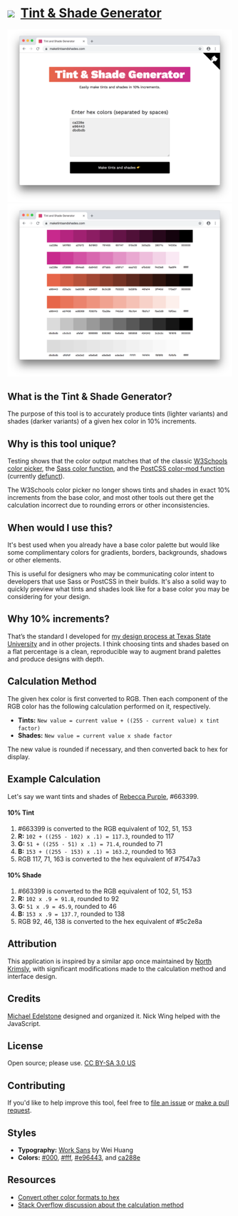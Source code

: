 # [<img src="https://maketintsandshades.com/favicon.ico" width="25px" />](https://maketintsandshades.com) &nbsp;[Tint & Shade Generator](https://maketintsandshades.com)

<img src="/images/screenshot-1.png" />
<img src="/images/screenshot-2.png" />

## What is the Tint & Shade Generator?
The purpose of this tool is to accurately produce tints (lighter variants) and shades (darker variants) of a given hex color in 10% increments.

## Why is this tool unique?
Testing shows that the color output matches that of the classic [W3Schools color picker](http://www.w3schools.com/colors/colors_picker.asp), the [Sass color function](https://sindresorhus.com/sass-extras/#color-function-tint), and the [PostCSS color-mod function](https://github.com/jonathantneal/postcss-color-mod-function#postcss-color-mod-function-) (currently [defunct](https://github.com/csstools/cssdb/commit/96bb8e8547a946dcbc29b866ac13330fed6ca04b)).

The W3Schools color picker no longer shows tints and shades in exact 10% increments from the base color, and most other tools out there get the calculation incorrect due to rounding errors or other inconsistencies.

## When would I use this?
It's best used when you already have a base color palette but would like some complimentary colors for gradients, borders, backgrounds, shadows or other elements.

This is useful for designers who may be communicating color intent to developers that use Sass or PostCSS in their builds. It's also a solid way to quickly preview what tints and shades look like for a base color you may be considering for your design.

## Why 10% increments?
That’s the standard I developed for [my design process at Texas State University](http://www.styleguide.txstate.edu/colors.html) and in other projects. I think choosing tints and shades based on a flat percentage is a clean, reproducible way to augment brand palettes and produce designs with depth.

## Calculation Method
The given hex color is first converted to RGB. Then each component of the RGB color has the following calculation performed on it, respectively.

* **Tints:** `New value = current value + ((255 - current value) x tint factor)`
* **Shades:** `New value = current value x shade factor`

The new value is rounded if necessary, and then converted back to hex for display.

## Example Calculation
Let's say we want tints and shades of [Rebecca Purple](https://meyerweb.com/eric/thoughts/2014/06/19/rebeccapurple/), #663399.

#### 10% Tint
1. #663399 is converted to the RGB equivalent of 102, 51, 153
1. **R:** `102 + ((255 - 102) x .1) = 117.3`, rounded to 117
1. **G:** `51 + ((255 - 51) x .1) = 71.4`, rounded to 71
1. **B:** `153 + ((255 - 153) x .1) = 163.2`, rounded to 163
1. RGB 117, 71, 163 is converted to the hex equivalent of #7547a3

#### 10% Shade
1. #663399 is converted to the RGB equivalent of 102, 51, 153
1. **R:** `102 x .9 = 91.8`, rounded to 92
1. **G:** `51 x .9 = 45.9`, rounded to 46
1. **B:** `153 x .9 = 137.7`, rounded to 138
1. RGB 92, 46, 138 is converted to the hex equivalent of #5c2e8a

## Attribution
This application is inspired by a similar app once maintained by [North Krimsly](http://highintegritydesign.com/), with significant modifications made to the calculation method and interface design.

## Credits
[Michael Edelstone](http://michaeledelstone.com) designed and organized it. Nick Wing helped with the JavaScript.

## License
Open source; please use. [CC BY-SA 3.0 US](http://creativecommons.org/licenses/by-sa/3.0/us/)

## Contributing
If you'd like to help improve this tool, feel free to [file an issue](https://github.com/edelstone/tints-and-shades/issues) or [make a pull request](https://github.com/edelstone/tints-and-shades/pulls).

## Styles

- **Typography:** [Work Sans](http://weiweihuanghuang.github.io/Work-Sans/) by Wei Huang</li>
- **Colors:** [#000](https://colorme.io/?color=000), [#fff](https://colorme.io/?color=fff), [#e96443](https://colorme.io/?color=e96443), and [ca288e](https://colorme.io/?color=ca288e)

## Resources
* [Convert other color formats to hex](http://rgb.to)
* [Stack Overflow discussion about the calculation method](https://stackoverflow.com/questions/6615002)

